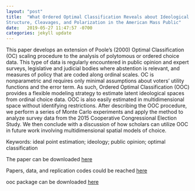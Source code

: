 ```yaml
---
layout: "post"
title:  "What Ordered Optimal Classification Reveals about Ideological
Structure, Cleavages, and Polarization in the American Mass Public"
date:   2019-05-27 11:47:57 -0700
categories: jekyll update
---
```


This paper develops an extension of Poole’s (2000) Optimal Classification (OC) scaling procedure
to the analysis of polytomous or ordered choice data. This type of data is regularly encountered
in public opinion and expert surveys, legislative and judicial bodies where abstention is relevant,
and measures of policy that are coded along ordinal scales. OC is nonparametric and requires only
minimal assumptions about voters’ utility functions and the error term. As such, Ordered Optimal
Classification (OOC) provides a flexible modeling strategy to estimate latent ideological spaces from
ordinal choice data. OOC is also easily estimated in multidimensional space without identifying
restrictions. After describing the OOC procedure, we perform a series of Monte Carlo experiments
and apply the method to analyze survey data from the 2015 Cooperative Congressional Election
Study. We then conclude with a discussion of how scholars can utilize OOC in future work involving
multidimensional spatial models of choice.

Keywords: ideal point estimation; ideology; public opinion; optimal classification

The paper can be downloaded [here](https://link.springer.com/article/10.1007/s11127-018-0540-6)

Papers, data, and replication codes could be reached [here](https://github.com/tzuliu/What-Ordered-Optimal-Classification-Reveals-about-Ideological-Structure-Cleavages-and-Polarization)

ooc package can be downloaded [here](https://github.com/tzuliu/ooc)
